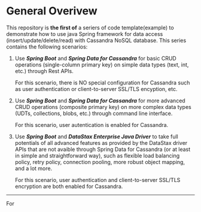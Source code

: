 # General Overivew 
This repository is **the first of** a seriers of code template(example) to demonstrate how to use java Spring framework for data access (insert/update/delete/read) with Cassandra NoSQL database. This series contains the following scenarios:
1. Use ***Spring Boot*** and ***Spring Data for Cassandra*** for basic CRUD operations (single-column primary key) on simple data types (text, int, etc.) through Rest APIs. 

   For this scenario, there is NO special configuration for Cassandra such as user authentication or client-to-server SSL/TLS encyption, etc.

2. Use ***Spring Boot*** and ***Spring Data for Cassandra*** for more advanced CRUD operations (composite primary key) on more complex data types (UDTs, collections, blobs, etc.) through command line interface. 

   For this scenario, user autentication is enabled for Cassandra.

3. Use ***Spring Boot*** and ***DataStax Enterprise Java Driver*** to take full potentials of all advanced features as provided by the DataStax driver APIs that are not avaible through Spring Data for Cassandra (or at least in simple and straightforward way), such as flexible load balancing policy, retry policy, connection pooling, more robust object mapping, and a lot more. 

   For this scenario, user authentication and client-to-server SSL/TLS encryption are both enabled for Cassandra.
---

For 
